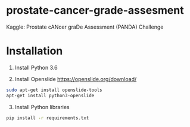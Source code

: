 # prostate-cancer-grade-assesment
Kaggle: Prostate cANcer graDe Assessment (PANDA) Challenge


# Installation

1. Install Python 3.6

1. Install Openslide <https://openslide.org/download/>

```bash
sudo apt-get install openslide-tools
apt-get install python3-openslide
```

3. Install Python libraries

```bash
pip install -r requirements.txt
```
